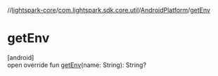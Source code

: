 //[lightspark-core](../../../index.md)/[com.lightspark.sdk.core.util](../index.md)/[AndroidPlatform](index.md)/[getEnv](get-env.md)

# getEnv

[android]\
open override fun [getEnv](get-env.md)(name: String): String?
